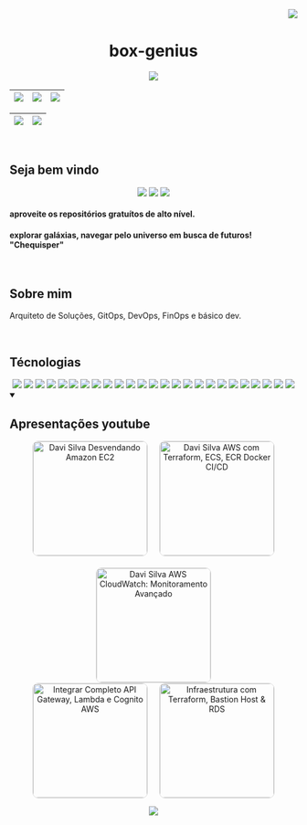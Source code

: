 <!-- <div align="center"> -->
<img align="right" src="https://komarev.com/ghpvc/?username=box-genius&color=ff69b4"><br>

<div align="center">

# box-genius
<p align="center">
    <img src="https://capsule-render.vercel.app/api?type=waving&height=300&color=000000&fontColor=FF0000&text=Welcome!&fontSize=90&animation=twinkling&fontAlignY=30&desc=I%20am%20box-genius%20&descSize=30" />
</p>



| ![](http://github-profile-summary-cards.vercel.app/api/cards/stats?username=box-genius&theme=tokyonight) | ![](http://github-profile-summary-cards.vercel.app/api/cards/repos-per-language?username=box-genius&hide=Html&theme=tokyonight) | ![](http://github-profile-summary-cards.vercel.app/api/cards/most-commit-language?username=box-genius&theme=tokyonight) |
| :------------------------------------------------------------------------------------------------------: | :-----------------------------------------------------------------------------------------------------------------------------: | :---------------------------------------------------------------------------------------------------------------------: |

| ![](http://github-profile-summary-cards.vercel.app/api/cards/profile-details?username=box-genius&theme=tokyonight) | ![](https://github-readme-streak-stats.herokuapp.com/?user=box-genius&theme=tokyonight&hide_border=true&date_format=M%20j%5B%2C%20Y%5D&background=1A1B27&stroke=35AFA3&ring=BF91F3&fire=BF91F3&currStreakNum=BF91F3&sideNums=BF91F3&currStreakLabel=BF91F3&sideLabels=BF91F3&dates=35AFA3) |
| :----------------------------------------------------------------------------------------------------------------: | :----------------------------------------------------------------------------------------------------------------------------------------------------------------------------------------------------------------------------------------------------------------------------------------: |

</div>

<br>

## Seja bem vindo

<p align="center">
    <a href="https://github.com/box-genius" target="_blank"><img src="https://img.shields.io/badge/GitHub-100000?style=for-the-badge&logo=github&logoColor=white"></a>
    <a href="https://www.linkedin.com/in/davi-santos-cardoso-da-silva-b4678524a/" target="_blank"><img src="https://img.shields.io/badge/-LinkedIn-%230077B5?style=for-the-badge&logo=linkedin&logoColor=white"></a>
    <a href = "mailto:devops.davi@gmail.com"><img src="https://img.shields.io/badge/Gmail-D14836?style=for-the-badge&logo=gmail&logoColor=white"></a>
</p>

#### aproveite os repositórios gratuítos de alto nível.

#### explorar galáxias, navegar pelo universo em busca de futuros! "Chequisper"

<br>

## Sobre mim

Arquiteto de Soluções, GitOps, DevOps, FinOps e básico dev.

<br>

## Técnologias

<!--  <img height="160em" src="https://github-readme-stats.vercel.app/api?username=andreinaoliveira&show_icons=true&theme=synthwave&include_all_commits=true&count_private=true%22/"> -->
<div align="center">
<img src="https://img.shields.io/badge/AWS-232F3E?style=for-the-badge&logo=amazon-aws&logoColor=white">
<img src="https://img.shields.io/badge/GitBucket-0052CC?style=for-the-badge&logo=git&logoColor=white">
  <img src="https://img.shields.io/badge/CI%2FCD-GitLab-FCA121?style=for-the-badge&logo=gitlab">
  <img src="https://img.shields.io/badge/GitHub-181717?style=for-the-badge&logo=github&logoColor=white">
   <img src="https://img.shields.io/badge/Jenkins-D24939?style=for-the-badge&logo=jenkins&logoColor=white">
    <img src="https://img.shields.io/badge/Terraform-623CE4?style=for-the-badge&logo=terraform&logoColor=white">
   <img src="https://img.shields.io/badge/Kubernetes-326CE5?style=for-the-badge&logo=kubernetes&logoColor=white">
   <img src="https://img.shields.io/badge/Docker-2496ED?style=for-the-badge&logo=docker&logoColor=white">
   <img src="https://img.shields.io/badge/Vagrant-1563FF?style=for-the-badge&logo=vagrant&logoColor=white">
  <!-- Python --> <img src="https://img.shields.io/badge/Python-FFD43B?style=for-the-badge&logo=python&logoColor=blue">
  <img src="https://img.shields.io/badge/Java-007396?style=for-the-badge&logo=java&logoColor=white">
  <!-- JavaScript --> <img src="https://img.shields.io/badge/JavaScript-323330?style=for-the-badge&logo=javascript&logoColor=F7DF1E">
    <img src="https://img.shields.io/badge/Ansible-EE0000?style=for-the-badge&logo=ansible&logoColor=white">
  <img src="https://img.shields.io/badge/Bash-4EAA25?style=for-the-badge&logo=gnu-bash&logoColor=white">
  <!-- Json --> <img src="https://img.shields.io/badge/json-5E5C5C?style=for-the-badge&logo=json&logoColor=white">
  <!-- Selenium --> <img src="https://img.shields.io/badge/Selenium-008000?style=for-the-badge&logo=Selenium&logoColor=white">
  <!-- Postman --> <img src="https://img.shields.io/badge/Postman-EF5B25?style=for-the-badge&logo=Postman&logoColor=white">
  <img src="https://img.shields.io/badge/VirtualBox-183A61?style=for-the-badge&logo=virtualbox&logoColor=white">
  <img src="https://img.shields.io/badge/PostgreSQL-336791?style=for-the-badge&logo=postgresql&logoColor=white">
  <!-- SQL --> <img src="https://img.shields.io/badge/Microsoft%20SQL%20Server-CC2927?style=for-the-badge&logo=microsoft%20sql%20server&logoColor=white">
  <img src="https://img.shields.io/badge/MySQL-4479A1?style=for-the-badge&logo=mysql&logoColor=white">
  <img src="https://img.shields.io/badge/Windows-0078D6?style=for-the-badge&logo=windows&logoColor=white">
  <img src="https://img.shields.io/badge/Linux-FCC624?style=for-the-badge&logo=linux&logoColor=black">
  <img src="https://img.shields.io/badge/VPN-FF4500?style=for-the-badge&logo=vpn&logoColor=white">
<img src="https://img.shields.io/badge/Photoshop-31A8FF?style=for-the-badge&logo=adobe-photoshop&logoColor=white">
  <br>
</div>

<details open> 
  <summary><h2>Apresentações youtube</h2></summary>
   <p align="center">
       
<!-- BEGIN YOUTUBE-CARDS -->
<div align="center">
  <div style="display: flex; flex-wrap: wrap; justify-content: center; gap: 20px;">
    <a href="https://www.youtube.com/watch?v=Wudty2ufZ3U">
      <img src="https://ytcards.demolab.com/?id=Wudty2ufZ3U&tg&title=Davi+Silva+Desvendando+Amazon+EC2&lang=en&timestamp=1636628400&background_color=%230d1117&title_color=%23ffffff&stats_color=%23dedede&max_title_lines=1&width=200&border_radius=5&duration=436" alt="Davi Silva Desvendando Amazon EC2" width="200" style="border: 1px solid #ddd; border-radius: 10px;">
    </a>
    <a href="https://www.youtube.com/watch?v=9xcj7iifuRc">
      <img src="https://ytcards.demolab.com/?id=9xcj7iifuRc&title=Davi+Silva+AWS+com+Terraform%2C+ECS%2C+ECR+Docker+CI%2FCD&lang=en&timestamp=1636628400&background_color=%230d1117&title_color=%23ffffff&stats_color=%23dedede&max_title_lines=1&width=200&border_radius=5&duration=436" alt="Davi Silva AWS com Terraform, ECS, ECR Docker CI/CD" width="200" style="border: 1px solid #ddd; border-radius: 10px;">
    </a>
    <a href="https://www.youtube.com/watch?v=MNlxRq-bCSk">
      <img src="https://ytcards.demolab.com/?id=MNlxRq-bCSk&title=Davi+Silva+AWS+CloudWatch%3A+Monitoramento+Avan%C3%A7ado&lang=en&timestamp=1636628400&background_color=%230d1117&title_color=%23ffffff&stats_color=%23dedede&max_title_lines=1&width=200&border_radius=5&duration=436" alt="Davi Silva AWS CloudWatch: Monitoramento Avançado" width="200" style="border: 1px solid #ddd; border-radius: 10px;">
    </a>
  </div>
  <div style="display: flex; justify-content: center; gap: 20px;">
    <a href="https://www.youtube.com/watch?v=-8ssXnjnws8">
      <img src="https://ytcards.demolab.com/?id=-8ssXnjnws8&tg&title=Integrar+Completo+API+Gateway%2C+Lambda+e+Cognito+AWS&lang=en&timestamp=1636628400&background_color=%230d1117&title_color=%23ffffff&stats_color=%23dedede&max_title_lines=1&width=200&border_radius=5&duration=436" alt="Integrar Completo API Gateway, Lambda e Cognito AWS" width="200" style="border: 1px solid #ddd; border-radius: 10px;">
    </a>
    <a href="https://www.youtube.com/watch?v=RAFW7plRaUY">
      <img src="https://ytcards.demolab.com/?id=RAFW7plRaUY&tg&title=Infraestrutura+com+Terraform%2C+Bastion+Host+%26+RDS&lang=en&timestamp=1636628400&background_color=%230d1117&title_color=%23ffffff&stats_color=%23dedede&max_title_lines=1&width=200&border_radius=5&duration=436" alt="Infraestrutura com Terraform, Bastion Host & RDS" width="200" style="border: 1px solid #ddd; border-radius: 10px;">
    </a>
  </div>
</div>


<!-- END YOUTUBE-CARDS -->
</p>
</details>



<!-- Footer Animated Image -->
<p align="center">
    <img src="https://capsule-render.vercel.app/api?type=waving&height=300&color=000000&fontColor=FF0000&text=Aliens%20Live!%20&fontSize=60&animation=twinkling&fontAlignY=30&desc=%20Volte%20Sempre!%20&descSize=30&section=footer" />
</p>
